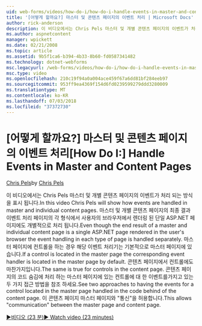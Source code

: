 ```yaml
---
uid: web-forms/videos/how-do-i/how-do-i-handle-events-in-master-and-content-pages
title: '[어떻게 할까요?] 마스터 및 콘텐츠 페이지의 이벤트 처리 | Microsoft Docs'
author: rick-anderson
description: 이 비디오에서는 Chris Pels 마스터 및 개별 콘텐츠 페이지의 이벤트가 처리 되는 방식을 표시 됩니다. 경우에 마스터 및 개별 conte의 최종 결과 중...
ms.author: aspnetcontent
manager: wpickett
ms.date: 02/21/2008
ms.topic: article
ms.assetid: 9b5f1ca6-b394-4b33-8b60-fd0587341482
ms.technology: dotnet-webforms
msc.legacyurl: /web-forms/videos/how-do-i/how-do-i-handle-events-in-master-and-content-pages
msc.type: video
ms.openlocfilehash: 210c19f94a0a004ace459f67a6dd81bf284eeb97
ms.sourcegitcommit: 953ff9ea4369f154d6fd0239599279ddd3280009
ms.translationtype: MT
ms.contentlocale: ko-KR
ms.lasthandoff: 07/03/2018
ms.locfileid: "37372730"
---
```

<a name="how-do-i-handle-events-in-master-and-content-pages"></a><span data-ttu-id="ab896-104">[어떻게 할까요?] 마스터 및 콘텐츠 페이지의 이벤트 처리</span><span class="sxs-lookup"><span data-stu-id="ab896-104">[How Do I:] Handle Events in Master and Content Pages</span></span>
====================
<span data-ttu-id="ab896-105">[Chris Pels](https://twitter.com/chrispels)</span><span class="sxs-lookup"><span data-stu-id="ab896-105">by [Chris Pels](https://twitter.com/chrispels)</span></span>

<span data-ttu-id="ab896-106">이 비디오에서는 Chris Pels 마스터 및 개별 콘텐츠 페이지의 이벤트가 처리 되는 방식을 표시 됩니다.</span><span class="sxs-lookup"><span data-stu-id="ab896-106">In this video Chris Pels will show how events are handled in master and individual content pages.</span></span> <span data-ttu-id="ab896-107">마스터 및 개별 콘텐츠 페이지의 최종 결과 이벤트 처리 페이지의 각 형식에서 사용자의 브라우저에서 렌더링 된 단일 ASP.NET 페이지에도 개별적으로 처리 됩니다.</span><span class="sxs-lookup"><span data-stu-id="ab896-107">Even though the end result of a master and individual content page is a single ASP.NET page rendered in the user's browser the event handling in each type of page is handled separately.</span></span> <span data-ttu-id="ab896-108">마스터 페이지에 컨트롤을 하는 경우 해당 이벤트 처리기는 기본적으로 마스터 페이지에 있습니다.</span><span class="sxs-lookup"><span data-stu-id="ab896-108">If a control is located in the master page the corresponding event handler is located in the master page by default.</span></span> <span data-ttu-id="ab896-109">콘텐츠 페이지에서 컨트롤에도 마찬가지입니다.</span><span class="sxs-lookup"><span data-stu-id="ab896-109">The same is true for controls in the content page.</span></span> <span data-ttu-id="ab896-110">콘텐츠 페이지의 코드 숨김에 처리 하는 마스터 페이지에 있는 컨트롤에 대 한 이벤트를가지고 있는 두 가지 접근 방법을 참조 하세요.</span><span class="sxs-lookup"><span data-stu-id="ab896-110">See two approaches to having the events for a control located in the master page handled in the code behind of the content page.</span></span> <span data-ttu-id="ab896-111">이 콘텐츠 페이지 마스터 페이지와 "통신"을 허용합니다.</span><span class="sxs-lookup"><span data-stu-id="ab896-111">This allows "communication" between the master page and content page.</span></span>

[<span data-ttu-id="ab896-112">&#9654;비디오 (23 분)</span><span class="sxs-lookup"><span data-stu-id="ab896-112">&#9654; Watch video (23 minutes)</span></span>](https://channel9.msdn.com/Blogs/ASP-NET-Site-Videos/how-do-i-handle-events-in-master-and-content-pages)

